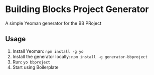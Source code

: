 Building Blocks Project Generator
========================================

A simple Yeoman generator for the BB PRoject


Usage 
---------------

1. Install Yeoman: `npm install -g yo`
2. Install the generator locally: `npm install -g generator-bbproject`
3. Run: `yo bbproject`
4. Start using Boilerplate

